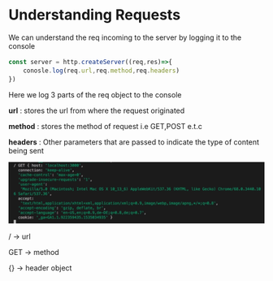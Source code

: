 # Understanding Requests

We can understand the req incoming to the server by logging it to the console

```jsx
const server = http.createServer((req,res)=>{
	conosle.log(req.url,req.method,req.headers)
})
```

Here we log 3 parts of the req object to the console

**url** : stores the url from where the request originated

**method** : stores the method of request i.e GET,POST e.t.c

**headers** : Other parameters that are passed to indicate the type of content being sent 

![Untitled](Understanding%20Requests%206f4786ecefce4fc2b7755b585df8e9e5/Untitled.png)

/ → url

GET → method

{} → header object
